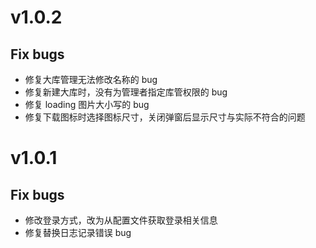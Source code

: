 # v1.0.2

## Fix bugs

- 修复大库管理无法修改名称的 bug
- 修复新建大库时，没有为管理者指定库管权限的 bug
- 修复 loading 图片大小写的 bug
- 修复下载图标时选择图标尺寸，关闭弹窗后显示尺寸与实际不符合的问题

# v1.0.1

## Fix bugs

- 修改登录方式，改为从配置文件获取登录相关信息
- 修复替换日志记录错误 bug